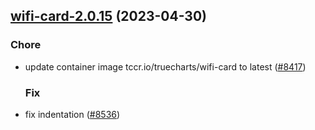 

## [wifi-card-2.0.15](https://github.com/truecharts/charts/compare/wifi-card-2.0.14...wifi-card-2.0.15) (2023-04-30)

### Chore

- update container image tccr.io/truecharts/wifi-card to latest ([#8417](https://github.com/truecharts/charts/issues/8417))
  
  ### Fix

- fix indentation ([#8536](https://github.com/truecharts/charts/issues/8536))
  
  